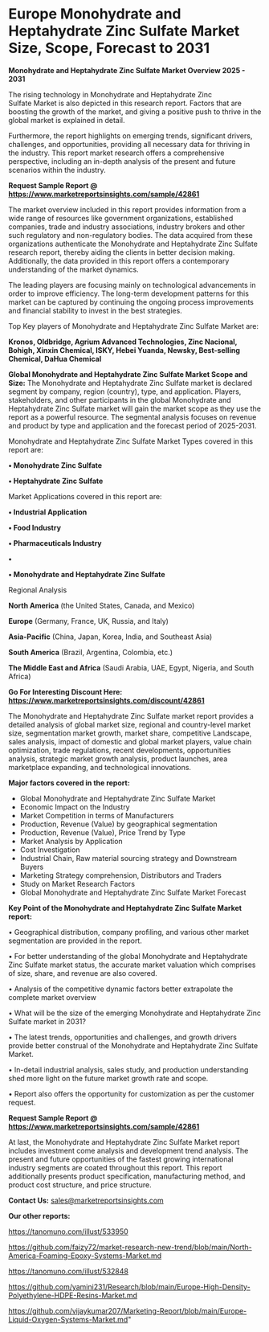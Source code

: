 # Europe Monohydrate and Heptahydrate Zinc Sulfate Market Size, Scope, Forecast to 2031

<Strong> Monohydrate and Heptahydrate Zinc Sulfate Market Overview 2025 - 2031</strong>

The rising technology in Monohydrate and Heptahydrate Zinc Sulfate Market is also depicted in this research report. Factors that are boosting the growth of the market, and giving a positive push to thrive in the global market is explained in detail.

Furthermore, the report highlights on emerging trends, significant drivers, challenges, and opportunities, providing all necessary data for thriving in the industry. This report market research offers a comprehensive perspective, including an in-depth analysis of the present and future scenarios within the industry.

<strong>Request Sample Report @ <a href=https://www.marketreportsinsights.com/sample/42861>https://www.marketreportsinsights.com/sample/42861</a></strong>

The market overview included in this report provides information from a wide range of resources like government organizations, established companies, trade and industry associations, industry brokers and other such regulatory and non-regulatory bodies. The data acquired from these organizations authenticate the Monohydrate and Heptahydrate Zinc Sulfate research report, thereby aiding the clients in better decision making. Additionally, the data provided in this report offers a contemporary understanding of the market dynamics.

The leading players are focusing mainly on technological advancements in order to improve efficiency. The long-term development patterns for this market can be captured by continuing the ongoing process improvements and financial stability to invest in the best strategies.

Top Key players of Monohydrate and Heptahydrate Zinc Sulfate Market are:

<strong>Kronos, Oldbridge, Agrium Advanced Technologies, Zinc Nacional, Bohigh, Xinxin Chemical, ISKY, Hebei Yuanda, Newsky, Best-selling Chemical, DaHua Chemical</strong>

<strong><b>Global Monohydrate and Heptahydrate Zinc Sulfate Market Scope and Size:</b></strong>
The Monohydrate and Heptahydrate Zinc Sulfate market is declared segment by company, region (country), type, and application. Players, stakeholders, and other participants in the global Monohydrate and Heptahydrate Zinc Sulfate market will gain the market scope as they use the report as a powerful resource. The segmental analysis focuses on revenue and product by type and application and the forecast period of 2025-2031.

Monohydrate and Heptahydrate Zinc Sulfate Market Types covered in this report are:

<strong>•  Monohydrate Zinc Sulfate

•  Heptahydrate Zinc Sulfate</strong>

Market Applications covered in this report are:

<strong>•  Industrial Application

•  Food Industry

•  Pharmaceuticals Industry

•  

•  Monohydrate and Heptahydrate Zinc Sulfate</strong> 

Regional Analysis

<strong>North America</strong> (the United States, Canada, and Mexico)

<strong>Europe</strong> (Germany, France, UK, Russia, and Italy)

<strong>Asia-Pacific</strong> (China, Japan, Korea, India, and Southeast Asia)

<strong>South America</strong> (Brazil, Argentina, Colombia, etc.)

<strong>The Middle East and Africa</strong> (Saudi Arabia, UAE, Egypt, Nigeria, and South Africa)

<strong>Go For Interesting Discount Here: <a href=https://www.marketreportsinsights.com/discount/42861>https://www.marketreportsinsights.com/discount/42861</a></strong>

The Monohydrate and Heptahydrate Zinc Sulfate market report provides a detailed analysis of global market size, regional and country-level market size, segmentation market growth, market share, competitive Landscape, sales analysis, impact of domestic and global market players, value chain optimization, trade regulations, recent developments, opportunities analysis, strategic market growth analysis, product launches, area marketplace expanding, and technological innovations.

<strong><b>Major factors covered in the report:</b></strong>
<ul>
  <li>Global Monohydrate and Heptahydrate Zinc Sulfate Market </li>
  <li>Economic Impact on the Industry</li>
  <li>Market Competition in terms of Manufacturers</li>
  <li>Production, Revenue (Value) by geographical segmentation</li>
  <li>Production, Revenue (Value), Price Trend by Type</li>
  <li>Market Analysis by Application</li>
  <li>Cost Investigation</li>
  <li>Industrial Chain, Raw material sourcing strategy and Downstream Buyers</li>
  <li>Marketing Strategy comprehension, Distributors and Traders</li>
  <li>Study on Market Research Factors</li>
  <li>Global Monohydrate and Heptahydrate Zinc Sulfate Market Forecast</li>
</ul>

<strong><b>Key Point of the Monohydrate and Heptahydrate Zinc Sulfate Market report:</b></strong>

• Geographical distribution, company profiling, and various other market segmentation are provided in the report.

• For better understanding of the global Monohydrate and Heptahydrate Zinc Sulfate market status, the accurate market valuation which comprises of size, share, and revenue are also covered.

• Analysis of the competitive dynamic factors better extrapolate the complete market overview

• What will be the size of the emerging Monohydrate and Heptahydrate Zinc Sulfate market in 2031?

• The latest trends, opportunities and challenges, and growth drivers provide better construal of the Monohydrate and Heptahydrate Zinc Sulfate Market.

• In-detail industrial analysis, sales study, and production understanding shed more light on the future market growth rate and scope.

• Report also offers the opportunity for customization as per the customer request.

<strong>Request Sample Report @ <a href=https://www.marketreportsinsights.com/sample/42861>https://www.marketreportsinsights.com/sample/42861</a></strong>

At last, the Monohydrate and Heptahydrate Zinc Sulfate Market report includes investment come analysis and development trend analysis. The present and future opportunities of the fastest growing international industry segments are coated throughout this report. This report additionally presents product specification, manufacturing method, and product cost structure, and price structure.

<strong>Contact Us:</strong>
sales@marketreportsinsights.com

<strong>Our other reports:</strong>

<a href=https://tanomuno.com/illust/533950>https://tanomuno.com/illust/533950</a>

<a href=https://github.com/faizy72/market-research-new-trend/blob/main/North-America-Foaming-Epoxy-Systems-Market.md>https://github.com/faizy72/market-research-new-trend/blob/main/North-America-Foaming-Epoxy-Systems-Market.md</a>

<a href=https://tanomuno.com/illust/532848>https://tanomuno.com/illust/532848</a>

<a href=https://github.com/yamini231/Research/blob/main/Europe-High-Density-Polyethylene-HDPE-Resins-Market.md>https://github.com/yamini231/Research/blob/main/Europe-High-Density-Polyethylene-HDPE-Resins-Market.md</a>

<a href=https://github.com/vijaykumar207/Marketing-Report/blob/main/Europe-Liquid-Oxygen-Systems-Market.md>https://github.com/vijaykumar207/Marketing-Report/blob/main/Europe-Liquid-Oxygen-Systems-Market.md</a>"
